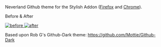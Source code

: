 Neverland Github theme for the Stylish Addon ([Firefox][1] and [Chrome][2]).

Before & After

 [ ![before][3] ][4] [ ![after][5] ][6]


Based upon Rob G's Github-Dark theme: https://github.com/Mottie/Github-Dark


  [1]: https://addons.mozilla.org/en-US/firefox/addon/2108/
  [2]: https://chrome.google.com/extensions/detail/fjnbnpbmkenffdnngjfgmeleoegfcffe
  [3]: http://devel.japh.se/github-neverland/before-t.png
  [4]: http://devel.japh.se/github-neverland/before.png
  [5]: http://devel.japh.se/github-neverland/after-t.png
  [6]: http://devel.japh.se/github-neverland/after.png
